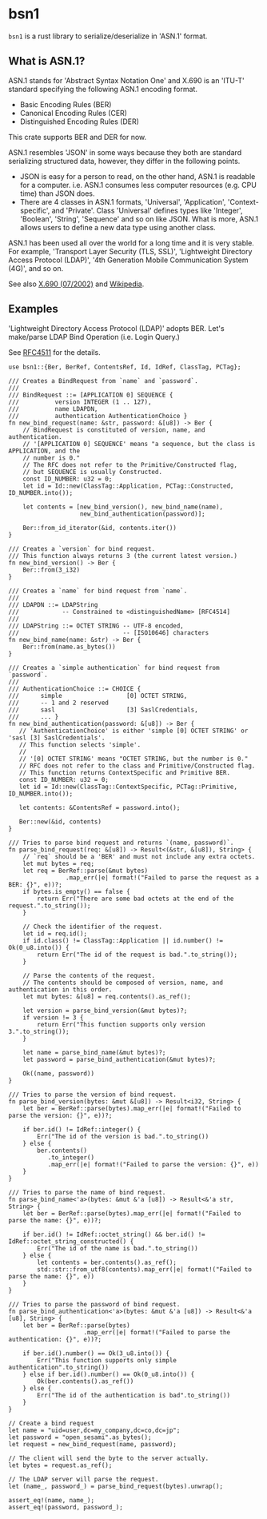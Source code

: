 # bsn1

`bsn1` is a rust library to serialize/deserialize in 'ASN.1' format.

## What is ASN.1?

ASN.1 stands for 'Abstract Syntax Notation One' and X.690 is an 'ITU-T' standard specifying
the following ASN.1 encoding format.

- Basic Encoding Rules (BER)
- Canonical Encoding Rules (CER)
- Distinguished Encoding Rules (DER)

This crate supports BER and DER for now.

ASN.1 resembles 'JSON' in some ways because they both are standard serializing structured data,
however, they differ in the following points.

- JSON is easy for a person to read, on the other hand, ASN.1 is readable for a computer.
  i.e. ASN.1 consumes less computer resources (e.g. CPU time) than JSON does.
- There are 4 classes in ASN.1 formats, 'Universal', 'Application', 'Context-specific',
  and 'Private'.
  Class 'Universal' defines types like 'Integer', 'Boolean', 'String', 'Sequence' and so on
  like JSON. What is more, ASN.1 allows users to define a new data type using another class.

ASN.1 has been used all over the world for a long time and it is very stable. For example,
'Transport Layer Security (TLS, SSL)', 'Lightweight Directory Access Protocol (LDAP)',
'4th Generation Mobile Communication System (4G)', and so on.

See also [X.690 (07/2002)] and [Wikipedia].

[X.690 (07/2002)]: https://www.itu.int/ITU-T/studygroups/com17/languages/X.690-0207.pdf
[Wikipedia]: https://en.wikipedia.org/wiki/X.690

## Examples

'Lightweight Directory Access Protocol (LDAP)' adopts BER.
Let's make/parse LDAP Bind Operation (i.e. Login Query.)

See [RFC4511](https://www.rfc-editor.org/rfc/rfc4511) for the details.

```
use bsn1::{Ber, BerRef, ContentsRef, Id, IdRef, ClassTag, PCTag};

/// Creates a BindRequest from `name` and `password`.
///
/// BindRequest ::= [APPLICATION 0] SEQUENCE {
///          version INTEGER (1 .. 127),
///          name LDAPDN,
///          authentication AuthenticationChoice }
fn new_bind_request(name: &str, password: &[u8]) -> Ber {
    // BindRequest is constituted of version, name, and authentication.
    // '[APPLICATION 0] SEQUENCE' means "a sequence, but the class is APPLICATION, and the
    // number is 0."
    // The RFC does not refer to the Primitive/Constructed flag,
    // but SEQUENCE is usually Constructed.
    const ID_NUMBER: u32 = 0;
    let id = Id::new(ClassTag::Application, PCTag::Constructed, ID_NUMBER.into());

    let contents = [new_bind_version(), new_bind_name(name),
                    new_bind_authentication(password)];

    Ber::from_id_iterator(&id, contents.iter())
}

/// Creates a `version` for bind request.
/// This function always returns 3 (the current latest version.)
fn new_bind_version() -> Ber {
    Ber::from(3_i32)
}

/// Creates a `name` for bind request from `name`.
///
/// LDAPDN ::= LDAPString
///            -- Constrained to <distinguishedName> [RFC4514]
///
/// LDAPString ::= OCTET STRING -- UTF-8 encoded,
///                             -- [ISO10646] characters
fn new_bind_name(name: &str) -> Ber {
    Ber::from(name.as_bytes())
}

/// Creates a `simple authentication` for bind request from `password`.
///
/// AuthenticationChoice ::= CHOICE {
///      simple                  [0] OCTET STRING,
///      -- 1 and 2 reserved
///      sasl                    [3] SaslCredentials,
///      ... }
fn new_bind_authentication(password: &[u8]) -> Ber {
   // 'AuthenticationChoice' is either 'simple [0] OCTET STRING' or 'sasl [3] SaslCredentials'.
   // This function selects 'simple'.
   //
   // '[0] OCTET STRING' means "OCTET STRING, but the number is 0."
   // RFC does not refer to the class and Primitive/Constructed flag.
   // This function returns ContextSpecific and Primitive BER.
   const ID_NUMBER: u32 = 0;
   let id = Id::new(ClassTag::ContextSpecific, PCTag::Primitive, ID_NUMBER.into());

   let contents: &ContentsRef = password.into();

   Ber::new(&id, contents)
}

/// Tries to parse bind request and returns `(name, password)`.
fn parse_bind_request(req: &[u8]) -> Result<(&str, &[u8]), String> {
    // `req` should be a 'BER' and must not include any extra octets.
    let mut bytes = req;
    let req = BerRef::parse(&mut bytes)
                .map_err(|e| format!("Failed to parse the request as a BER: {}", e))?;
    if bytes.is_empty() == false {
        return Err("There are some bad octets at the end of the request.".to_string());
    }

    // Check the identifier of the request.
    let id = req.id();
    if id.class() != ClassTag::Application || id.number() != Ok(0_u8.into()) {
        return Err("The id of the request is bad.".to_string());
    }

    // Parse the contents of the request.
    // The contents should be composed of version, name, and authentication in this order.
    let mut bytes: &[u8] = req.contents().as_ref();

    let version = parse_bind_version(&mut bytes)?;
    if version != 3 {
        return Err("This function supports only version 3.".to_string());
    }

    let name = parse_bind_name(&mut bytes)?;
    let password = parse_bind_authentication(&mut bytes)?;

    Ok((name, password))
}

/// Tries to parse the version of bind request.
fn parse_bind_version(bytes: &mut &[u8]) -> Result<i32, String> {
    let ber = BerRef::parse(bytes).map_err(|e| format!("Failed to parse the version: {}", e))?;

    if ber.id() != IdRef::integer() {
        Err("The id of the version is bad.".to_string())
    } else {
        ber.contents()
           .to_integer()
           .map_err(|e| format!("Failed to parse the version: {}", e))
    }
}

/// Tries to parse the name of bind request.
fn parse_bind_name<'a>(bytes: &mut &'a [u8]) -> Result<&'a str, String> {
    let ber = BerRef::parse(bytes).map_err(|e| format!("Failed to parse the name: {}", e))?;

    if ber.id() != IdRef::octet_string() && ber.id() != IdRef::octet_string_constructed() {
        Err("The id of the name is bad.".to_string())
    } else {
        let contents = ber.contents().as_ref();
        std::str::from_utf8(contents).map_err(|e| format!("Failed to parse the name: {}", e))
    }
}

/// Tries to parse the password of bind request.
fn parse_bind_authentication<'a>(bytes: &mut &'a [u8]) -> Result<&'a [u8], String> {
    let ber = BerRef::parse(bytes)
                     .map_err(|e| format!("Failed to parse the authentication: {}", e))?;

    if ber.id().number() == Ok(3_u8.into()) {
        Err("This function supports only simple authentication".to_string())
    } else if ber.id().number() == Ok(0_u8.into()) {
        Ok(ber.contents().as_ref())
    } else {
        Err("The id of the authentication is bad".to_string())
    }
}

// Create a bind request
let name = "uid=user,dc=my_company,dc=co,dc=jp";
let password = "open_sesami".as_bytes();
let request = new_bind_request(name, password);

// The client will send the byte to the server actually.
let bytes = request.as_ref();

// The LDAP server will parse the request.
let (name_, password_) = parse_bind_request(bytes).unwrap();

assert_eq!(name, name_);
assert_eq!(password, password_);
```
